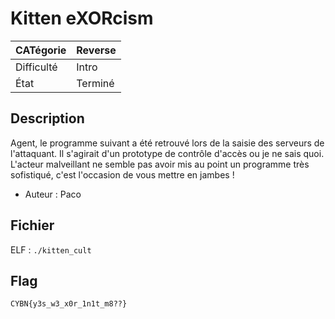 ﻿# Kitten eXORcism

| CATégorie | Reverse |
|-----------|---------|
| Difficulté | Intro |
| État       | Terminé |

## Description

Agent, le programme suivant a été retrouvé lors de la saisie des serveurs de l'attaquant.
Il s'agirait d'un prototype de contrôle d'accès ou je ne sais quoi.
L'acteur malveillant ne semble pas avoir mis au point un programme très sofistiqué, c'est l'occasion de vous mettre en jambes !

- Auteur : Paco

## Fichier

ELF :   `./kitten_cult`

## Flag

`CYBN{y3s_w3_x0r_1n1t_m8??}`

